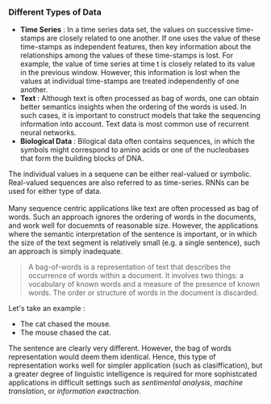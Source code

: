 ### Different Types of Data
- **Time Series** : In a time series data set, the values on successive time-stamps are closely related to one another. If one uses the value of these time-stamps as independent features, then key information about the relationships among the values of these time-stamps is lost. For example, the value of  time series at time t is closely related to its value in the previous window. However, this information is lost when the values at individual time-stamps are treated independently of one another.
- **Text** :  Although text is often processed as bag of words, one can obtain better semantics insights when the ordering of the words is used. In such cases, it is important to construct models that take the sequencing information into account. Text data is most common use of recurrent neural networks.
- **Biological Data** : Bilogical data often contains sequences, in which the symbols might correspond to amino acids or one of the nucleobases that form the building blocks of DNA.

The individual values in a sequene can be either real-valued or symbolic. Real-valued sequences are also referred to as time-series. RNNs can be used for either type of data.<br><br>
Many sequence centric applications like text are often processed as bag of words. Such an approach ignores the ordering of words in the documents, and work well for docuemnts of reasonable size. However, the applications where the semantic interpretation of the sentence is important, or in which the size of the text segment is relatively small (e.g. a single sentence), such an approach is simply inadequate.
>A bag-of-words is a representation of text that describes the occurrence of words within a document. It involves two things: a vocabulary of known words and a measure of the presence of known words. The order or structure of words in the document is discarded.

Let's take an example : <br>
- The cat chased the mouse.
- The mouse chased the cat.

The sentence are clearly very different. However, the bag of words representation would deem them identical. Hence, this type of representation works well for simpler application (such as clasiffication), but a greater degree of linguistic intelligence is required for more sophistcated applications in difficult settings such as *sentimental analysis*, *machine translation*, or *information exactraction*.<br>
